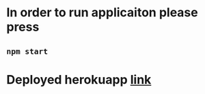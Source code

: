 # In order to run applicaiton please press

## `npm start`


# Deployed herokuapp [link](https://thingsapiv1.herokuapp.com/api/v1/things) 
